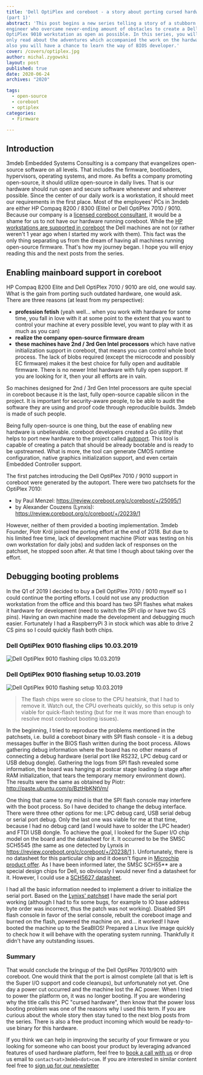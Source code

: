 ```yaml
---
title: 'Dell OptiPlex and coreboot - a story about porting cursed hardware
(part 1)'
abstract: 'This post begins a new series telling a story of a stubborn firmware
engineer who overcame never-ending amount of obstacles to create a Dell
OptiPlex 9010 workstation as open as possible. In this series, you will not
only read about the adventures which accompanied the work on the hardware but
also you will have a chance to learn the way of BIOS developer.'
cover: /covers/optiplex.jpg
author: michal.zygowski
layout: post
published: true
date: 2020-06-24
archives: "2020"

tags:
  - open-source
  - coreboot
  - optiplex
categories:
  - Firmware

---
```


## Introduction

3mdeb Embedded Systems Consulting is a company that evangelizes open-source
software on all levels. That includes the firmware, bootloaders, hypervisors,
operating systems, and more. As befits a company promoting open-source, it
should utilize open-source in daily lives. That is our hardware should run open
and secure software whenever and wherever possible. Since the center of our
daily work is a workstation, it should meet our requirements in the first place.
Most of the employees' PCs in 3mdeb are either HP Compaq 8200 / 8300 (Elite) or
Dell OptiPlex 7010 / 9010. Because our company is a
[licensed coreboot consultant](https://www.coreboot.org/consulting.html), it
would be a shame for us to not have our hardware running coreboot. While the
[HP workstations are supported in coreboot](https://doc.coreboot.org/mainboard/hp/compaq_8200_sff.html)
the Dell machines are not (or rather weren't 1 year ago when I started my work
with them). This fact was the only thing separating us from the dream of having
all machines running open-source firmware. That's how my journey began. I hope
you will enjoy reading this and the next posts from the series.

## Enabling mainboard support in coreboot

HP Compaq 8200 Elite and Dell OptiPlex 7010 / 9010 are old, one would say. What
is the gain from porting such outdated hardware, one would ask. There are three
reasons (at least from my perspective):

- **profession fetish** (yeah well... when you work with hardware for some time,
  you fall in love with it at some point to the extent that you want to control
  your machine at every possible level, you want to play with it as much as you
  can)
- **realize the company open-source firmware dream**
- **these machines have 2nd / 3rd Gen Intel processors** which have native
  initialization support in coreboot, that means you can control whole boot
  process. The lack of blobs required (except the microcode and possibly EC
  firmware) makes it the best choice for fully open and auditable firmware.
  There is no newer Intel hardware with fully open support. If you are looking
  for it, then your all efforts are in vain.

So machines designed for 2nd / 3rd Gen Intel processors are quite special in
coreboot because it is the last, fully open-source capable silicon in the
project. It is important for security-aware people, to be able to audit the
software they are using and proof code through reproducible builds. 3mdeb is
made of such people.

Being fully open-source is one thing, but the ease of enabling new hardware is
unbelievable. coreboot developers created a Go utility that helps to port new
hardware to the project called
[autoport](https://github.com/coreboot/coreboot/blob/master/util/autoport/readme.md).
This tool is capable of creating a patch that should be already bootable and is
ready to be upstreamed. What is more, the tool can generate CMOS runtime
configuration, native graphics initialization support, and even certain Embedded
Controller support.

The first patches introducing the Dell OptiPlex 7010 / 9010 support in coreboot
were generated by the autoport. There were two patchsets for the OptiPlex 7010:

- by Paul Menzel: <https://review.coreboot.org/c/coreboot/+/25095/1>
- by Alexander Couzens (Lynxis):
  <https://review.coreboot.org/c/coreboot/+/20239/1>

However, neither of them provided a booting implementation. 3mdeb Founder, Piotr
Król joined the porting effort at the end of 2018. But due to his limited free
time, lack of development machine (Piotr was testing on his own workstation for
daily jobs) and sudden lack of responses on the patchset, he stopped soon after.
At that time I though about taking over the effort.

## Debugging booting problems

In the Q1 of 2019 I decided to buy a Dell OptiPlex 7010 / 9010 myself so I could
continue the porting efforts. I could not use any production workstation from
the office and this board has two SPI flashes what makes it hardware for
development (need to switch the SPI clip or have two CS pins). Having an own
machine made the development and debugging much easier. Fortunately I had a
RaspberryPi 3 in stock which was able to drive 2 CS pins so I could quickly
flash both chips.

### Dell OptiPlex 9010 flashing clips 10.03.2019

![Dell OptiPlex 9010 flashing clips 10.03.2019](/img/optiplex_clips.jpg)

### Dell OptiPlex 9010 flashing setup 10.03.2019

![Dell OptiPlex 9010 flashing setup 10.03.2019](/img/optiplex_setup.jpg)

> The flash chips were so close to the CPU heatsink, that I had to remove it.
> Watch out, the CPU overheats quickly, so this setup is only viable for
> quick-flash testing (but for me it was more than enough to resolve most
> coreboot booting issues).

In the beginning, I tried to reproduce the problems mentioned in the patchsets,
i.e. build a coreboot binary with SPI flash console - it is a debug messages
buffer in the BIOS flash written during the boot process. Allows gathering debug
information where the board has no other means of connecting a debug hardware
(serial port like RS232, LPC debug card or USB debug dongle). Gathering the logs
from SPI flash revealed some information, the board was hanging at postcar stage
loading (a stage after RAM initialization, that tears the temporary memory
environment down). The results were the same as obtained by Piotr:
<http://paste.ubuntu.com/p/BztHbKNtVm/>

One thing that came to my mind is that the SPI flash console may interfere with
the boot process. So I have decided to change the debug interface. There were
three other options for me: LPC debug card, USB serial debug or serial port
debug. Only the last one was viable for me at that time, because I had no debug
card (and I would have to solder the LPC header) and FTDI USB dongle. To achieve
the goal, I looked for the Super I/O chip model on the board and the datasheet
for it. It occurred to be the SMSC SCH5545 (the same as one detected by Lynxis
in <https://review.coreboot.org/c/coreboot/+/20238/1> ). Unfortunately, there is
no datasheet for this particular chip and it doesn't figure in
[Microchip product offer](https://www.microchip.com/design-centers/embedded-controllers-and-super-i-o/products/desktop-and-super-i-o).
As I have been informed later, the SMSC SCH55\*\* are a special design chips for
Dell, so obviously I would never find a datasheet for it. However, I could use a
[SCH5627 datasheet](http://ww1.microchip.com/downloads/en/DeviceDoc/00001996A.pdf).

I had all the basic information needed to implement a driver to initialize the
serial port. Based on the
[Lynixs' patchset](https://review.coreboot.org/c/coreboot/+/20238/1) I have made
the serial port working (although I had to fix some bugs, for example to IO base
address byte order was incorrect, thus the patch was not working). Disabled SPI
flash console in favor of the serial console, rebuilt the coreboot image and
burned on the flash, powered the machine on, and... it worked! I have booted the
machine up to the SeaBIOS! Prepared a Linux live image quickly to check how it
will behave with the operating system running. Thankfully it didn't have any
outstanding issues.

### Summary

That would conclude the bringup of the Dell OptiPlex 7010/9010 with coreboot.
One would think that the port is almost complete (all that is left is the Super
I/O support and code cleanups), but unfortunately not yet. One day a power cut
occurred and the machine lost the AC power. When I tried to power the platform
on, it was no longer booting. If you are wondering why the title calls this PC
"cursed hardware", then know that the power loss booting problem was one of the
reasons why I used this term. If you are curious about the whole story then stay
tuned to the next blog posts from the series. There is also a free product
incoming which would be ready-to-use binary for this hardware.

If you think we can help in improving the security of your firmware or you
looking for someone who can boost your product by leveraging advanced features
of used hardware platform, feel free to
[book a call with us](https://calendly.com/3mdeb/consulting-remote-meeting) or
drop us email to `contact<at>3mdeb<dot>com`. If you are interested in similar
content feel free to [sign up for our newsletter](https://newsletter.3mdeb.com/subscription/PW6XnCeK6)
